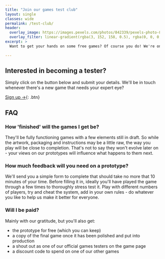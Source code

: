 ```yaml
---
title: "Join our games test club"
layout: single
classes: wide
permalink: /test-club/
header:
  overlay_image: https://images.pexels.com/photos/842339/pexels-photo-842339.jpeg
  overlay_filter: linear-gradient(rgba(3, 152, 158, 0.5), rgba(0, 0, 0, 0.5))
excerpt: >
  Want to get your hands on some free games? Of course you do! We're on the hunt for people to help turn our prototypes into perfect products.
  
---
```


## Interested in becoming a tester?

Simply click on the button below and submit your details. We'll be in touch whenever there's a new game that needs your expert eye?

[Sign up →](#){: .btn}

## FAQ

### How 'finished' will the games I get be?

They'll be fully functioning games with a few elements still in draft. So while the artwork, packaging and instructions may be a little raw, the way you play will be close to completion. That's not to say they won't evolve later on - your views on our prototypes will influence what happens to them next.

### How much feedback will you need on a prototype?

We'll send you a simple form to complete that should take no more that 10 minutes of your time. Before filling it in, ideally you'll have played the game through a few times to thoroughly stress test it. Play with different numbers of players, try and cheat the system, add in your own rules - do whatever you like to help us make it better for everyone.

### Will I be paid?

Mainly with our gratitude, but you'll also get:

  * the prototype for free (which you can keep)
  * a copy of the final game once it has been polished and put into production
  * a shout out as one of our official games testers on the game page
  * a discount code to spend on one of our other games
